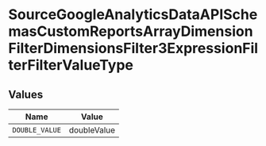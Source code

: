 # SourceGoogleAnalyticsDataAPISchemasCustomReportsArrayDimensionFilterDimensionsFilter3ExpressionFilterFilterValueType


## Values

| Name           | Value          |
| -------------- | -------------- |
| `DOUBLE_VALUE` | doubleValue    |